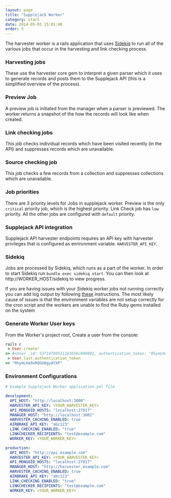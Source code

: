 ```yaml
---
layout: page
title: "Supplejack Worker"
category: start
date: 2014-05-01 15:01:48
order: 5
---
```


The harvester worker is a rails application that uses [Sidekiq](http://sidekiq.org/) to run all of the various jobs that occur in the harvesting and link checking process.

### Harvesting jobs
These use the harvester core gem to interpret a given parser which it uses to generate records and posts them to the Supplejack API (this is a simplified overview of the process).

### Preview Job
A preview job is initiated from the manager when a parser is previewed. The worker returns a snapshot of the how the records will look like when created.

### Link checking jobs
This job checks individual records which have been visited recently (in the API) and suppresses records which are unavailable.

### Source checking job
This job checks a few records from a collection and suppresses collections which are unavailable.

### Job priorities
There are 3 priority levels for Jobs in supplejack worker. Preview is the only `critical` priority job, which is the highest priority. Link Check job has `low` priority. All the other jobs are configured with `default` priority.

### Supplejack API integration
Supplejack API harvester endpoints requires an API key with harvester privileges that is configured as enrironment variable. `HARVESTER_API_KEY`.

### Sidekiq
Jobs are processed by Sidekiq, which runs as a part of the worker. In order to start Sidekiq run `bundle exec sidekiq start`. You can then look at http://WORKER_HOST/sidekiq to view progress.  

If you are having issues with your Sidekiq worker jobs not running correctly you can add log output by following [these](https://github.com/javan/whenever/wiki/Output-redirection-aka-logging-your-cron-jobs) instructions. The most likely cause of issues is that the environment variables are not setup correctly for the cron script and the workers are unable to find the Ruby gems installed on the system

### Generate Worker User keys

From the Worker's project root, Create a user from the console:

```ruby
rails c
 > User.create!
=> #<User _id: 53714f99531163b56c000001, authentication_token: "RhymLHa9xRQGU8gyAYXP">
 > User.last.authentication_token
=> "RhymLHa9xRQGU8gyAYXP"
```

### Environment Configurations

```yaml
# Example Supplejack Worker application.yml file

development:
  API_HOST: "http://localhost:3000"
  HARVESTER_API_KEY: <YOUR_HARVESTER_KEY>
  API_MONGOID_HOSTS: "localhost:27017"
  MANAGER_HOST: "http://localhost:3001"
  HARVESTER_CACHING_ENABLED: true
  AIRBRAKE_API_KEY: "abc123"
  LINK_CHECKING_ENABLED: "true"
  LINKCHECKER_RECIPIENTS: "test@example.com"
  WORKER_KEY: <YOUR_WORKER_KEY>

production:
  API_HOST: "http://api.example.com"
  HARVESTER_API_KEY: <YOUR_HARVESTER_KEY>
  API_MONGOID_HOSTS: "localhost:27017"
  MANAGER_HOST: "http://harvester.example.com"
  HARVESTER_CACHING_ENABLED: true
  AIRBRAKE_API_KEY: "abc123"
  LINK_CHECKING_ENABLED: "true"
  LINKCHECKER_RECIPIENTS: "test@example.com"
  WORKER_KEY: <YOUR_WORKER_KEY>
```
